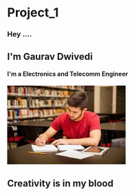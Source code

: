 # Project_1

<div class="left_Container">
          <h3>Hey ....</h3>
          <h2>I'm Gaurav Dwivedi</h2>
          <h4>I'm a Electronics and Telecomm Engineer</h4>
        </div>
        <!--Right side Image-->
        <div class="right_Container">
          <img src="Student_Img.jpg" alt="Img" />
        </div>
      </div>
      <div class="Creativity">
        <h2>Creativity is in my blood</h2>
      </div>